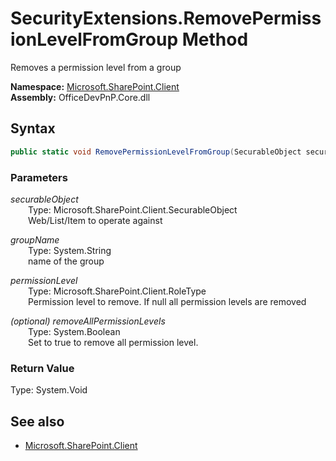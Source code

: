 # SecurityExtensions.RemovePermissionLevelFromGroup Method  
Removes a permission level from a group  

**Namespace:** [Microsoft.SharePoint.Client](Microsoft.SharePoint.Client.md)  
**Assembly:** OfficeDevPnP.Core.dll  
## Syntax
```C#
public static void RemovePermissionLevelFromGroup(SecurableObject securableObject,String groupName,RoleType permissionLevel,Boolean removeAllPermissionLevels)
```
### Parameters
*securableObject*  
&emsp;&emsp;Type: Microsoft.SharePoint.Client.SecurableObject  
&emsp;&emsp;Web/List/Item to operate against  
  
*groupName*  
&emsp;&emsp;Type: System.String  
&emsp;&emsp;name of the group  
  
*permissionLevel*  
&emsp;&emsp;Type: Microsoft.SharePoint.Client.RoleType  
&emsp;&emsp;Permission level to remove. If null all permission levels are removed  
  
*(optional) removeAllPermissionLevels*  
&emsp;&emsp;Type: System.Boolean  
&emsp;&emsp;Set to true to remove all permission level.  
  
### Return Value
Type: System.Void  

## See also
- [Microsoft.SharePoint.Client](Microsoft.SharePoint.Client.md)
